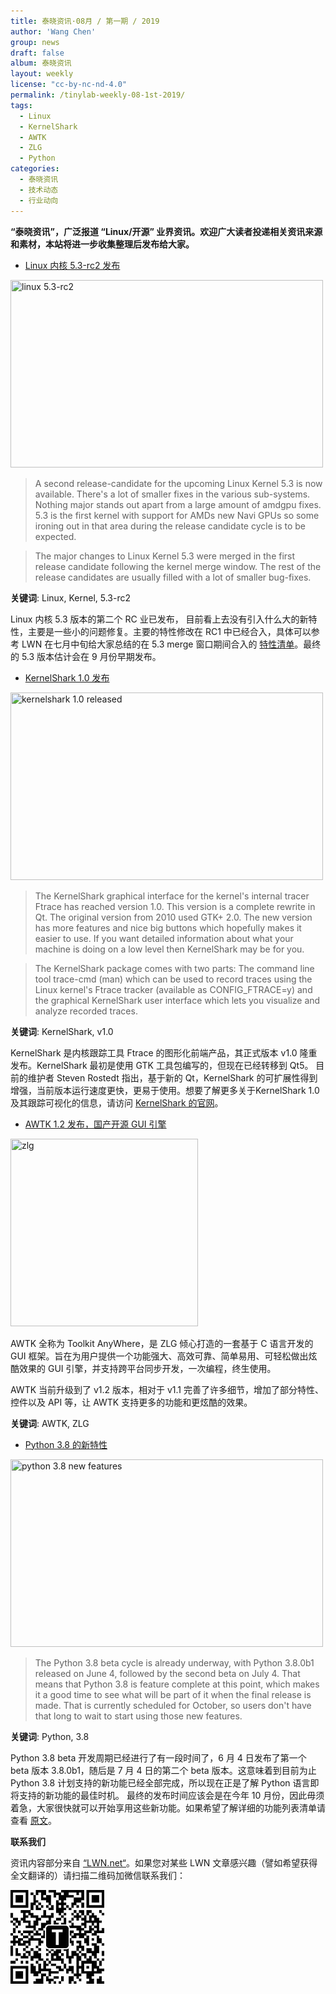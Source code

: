 ```yaml
---
title: 泰晓资讯·08月 / 第一期 / 2019
author: 'Wang Chen'
group: news
draft: false
album: 泰晓资讯
layout: weekly
license: "cc-by-nc-nd-4.0"
permalink: /tinylab-weekly-08-1st-2019/
tags:
  - Linux
  - KernelShark
  - AWTK
  - ZLG
  - Python
categories:
  - 泰晓资讯
  - 技术动态
  - 行业动向
---
```


**“泰晓资讯”，广泛报道 “Linux/开源” 业界资讯。欢迎广大读者投递相关资讯来源和素材，本站将进一步收集整理后发布给大家。**

- [Linux 内核 5.3-rc2 发布](https://linuxreviews.org/Linux_Kernel_5.3-rc2_released)

<img height="300px" width="500px" src="https://ubunlog.com/wp-content/uploads/2019/07/Linux-5.3-rc2-830x400.png" title="linux 5.3-rc2" />

> A second release-candidate for the upcoming Linux Kernel 5.3 is now available. There's a lot of smaller fixes in the various sub-systems. Nothing major stands out apart from a large amount of amdgpu fixes. 5.3 is the first kernel with support for AMDs new Navi GPUs so some ironing out in that area during the release candidate cycle is to be expected.

> The major changes to Linux Kernel 5.3 were merged in the first release candidate following the kernel merge window. The rest of the release candidates are usually filled with a lot of smaller bug-fixes.

**关键词**: Linux, Kernel, 5.3-rc2

Linux 内核 5.3 版本的第二个 RC 业已发布， 目前看上去没有引入什么大的新特性，主要是一些小的问题修复。主要的特性修改在 RC1 中已经合入，具体可以参考 LWN 在七月中旬给大家总结的在 5.3 merge 窗口期间合入的 [特性清单](https://lwn.net/Articles/793246/)。最终的 5.3 版本估计会在 9 月份早期发布。

- [KernelShark 1.0 发布](https://linuxreviews.org/KernelShark_1.0_released)

<img height="300px" width="500px" src="https://linuxreviews.org/images/thumb/f/f4/Kernelshark-1.0.png/640px-Kernelshark-1.0.png" title="kernelshark 1.0 released" />

> The KernelShark graphical interface for the kernel's internal tracer Ftrace has reached version 1.0. This version is a complete rewrite in Qt. The original version from 2010 used GTK+ 2.0. The new version has more features and nice big buttons which hopefully makes it easier to use. If you want detailed information about what your machine is doing on a low level then KernelShark may be for you.

> The KernelShark package comes with two parts: The command line tool trace-cmd (man) which can be used to record traces using the Linux kernel's Ftrace tracker (available as CONFIG_FTRACE=y) and the graphical KernelShark user interface which lets you visualize and analyze recorded traces.

**关键词**: KernelShark, v1.0

KernelShark 是内核跟踪工具 Ftrace 的图形化前端产品，其正式版本 v1.0 隆重发布。KernelShark 最初是使用 GTK 工具包编写的，但现在已经转移到 Qt5。 目前的维护者 Steven Rostedt 指出，基于新的 Qt，KernelShark 的可扩展性得到增强，当前版本运行速度更快，更易于使用。想要了解更多关于KernelShark 1.0及其跟踪可视化的信息，请访问 [KernelShark 的官网](http://www.kernelshark.org/)。

- [AWTK 1.2 发布，国产开源 GUI 引擎](https://mp.weixin.qq.com/s/rbw-9zlNGn0E4_e8oG37Jg)

<img height="300px" width="300px" src="http://www.ck365.cn/file/upload/201209/07/09-14-57-45-85865.jpg" title="zlg" />

AWTK 全称为 Toolkit AnyWhere，是 ZLG 倾心打造的一套基于 C 语言开发的 GUI 框架。旨在为用户提供一个功能强大、高效可靠、简单易用、可轻松做出炫酷效果的 GUI 引擎，并支持跨平台同步开发，一次编程，终生使用。

AWTK 当前升级到了 v1.2 版本，相对于 v1.1 完善了许多细节，增加了部分特性、控件以及 API 等，让 AWTK 支持更多的功能和更炫酷的效果。

**关键词**: AWTK, ZLG

- [Python 3.8 的新特性](https://lwn.net/Articles/793818/)

<img height="300px" width="500px" src="https://udemy-images.udemy.com/course/480x270/1349068_f423.jpg" title="python 3.8 new features" />

> The Python 3.8 beta cycle is already underway, with Python 3.8.0b1 released on June 4, followed by the second beta on July 4. That means that Python 3.8 is feature complete at this point, which makes it a good time to see what will be part of it when the final release is made. That is currently scheduled for October, so users don't have that long to wait to start using those new features.

**关键词**: Python, 3.8

Python 3.8 beta 开发周期已经进行了有一段时间了，6 月 4 日发布了第一个 beta 版本 3.8.0b1，随后是 7 月 4 日的第二个 beta 版本。这意味着到目前为止 Python 3.8 计划支持的新功能已经全部完成，所以现在正是了解 Python 语言即将支持的新功能的最佳时机。 最终的发布时间应该会是在今年 10 月份，因此毋须着急，大家很快就可以开始享用这些新功能。如果希望了解详细的功能列表清单请查看 [原文](https://lwn.net/Articles/793818/)。

**联系我们**

资讯内容部分来自 [“LWN.net“](https://lwn.net/)。如果您对某些 LWN 文章感兴趣（譬如希望获得全文翻译的）请扫描二维码加微信联系我们：

![tinylab wechat](/images/wechat/tinylab.jpg)
